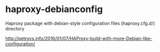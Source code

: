 # haproxy-debianconfig
Haproxy package with debian-style configuration files (haproxy.cfg.d/) directory

http://petrovs.info/2016/01/07/HAProxy-build-with-more-Debian-like-configuration/
